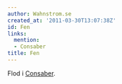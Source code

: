 ```yaml
---
author: Wahnstrom.se
created_at: '2011-03-30T13:07:38Z'
id: Fen
links:
  mention:
  - Consaber
title: Fen
---
```


Flod i [Consaber].

  [Consaber]: Consaber